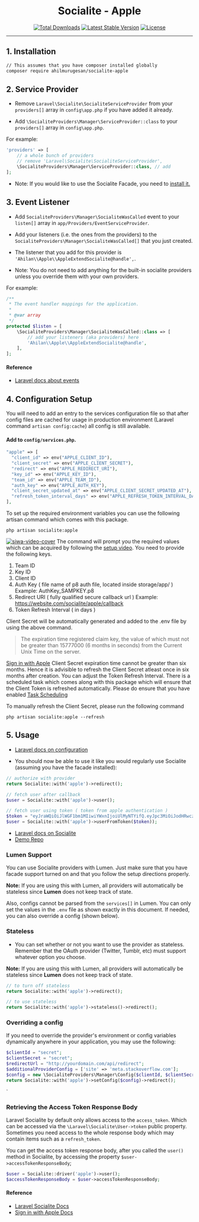 <h1 align="center">Socialite - Apple</h1>
<p align="center">
<a href="https://packagist.org/packages/ahilmurugesan/socialite-apple"><img src="https://poser.pugx.org/ahilmurugesan/socialite-apple/d/total.svg" alt="Total Downloads"></a>
<a href="https://packagist.org/packages/ahilmurugesan/socialite-apple"><img src="https://poser.pugx.org/ahilmurugesan/socialite-apple/v/stable.svg" alt="Latest Stable Version"></a>
<a href="https://packagist.org/packages/ahilmurugesan/socialite-apple"><img src="https://poser.pugx.org/laravel/framework/license.svg" alt="License"></a>
</p>

---

## 1. Installation

```bash
// This assumes that you have composer installed globally
composer require ahilmurugesan/socialite-apple
```

## 2. Service Provider

* Remove `Laravel\Socialite\SocialiteServiceProvider` from your `providers[]` array in `config\app.php` if you have added it already.

* Add `\SocialiteProviders\Manager\ServiceProvider::class` to your `providers[]` array in `config\app.php`.

For example:

``` php
'providers' => [
    // a whole bunch of providers
    // remove 'Laravel\Socialite\SocialiteServiceProvider',
    \SocialiteProviders\Manager\ServiceProvider::class, // add
];
```

* Note: If you would like to use the Socialite Facade, you need to [install it.](https://github.com/laravel/socialite)

## 3. Event Listener

* Add `SocialiteProviders\Manager\SocialiteWasCalled` event to your `listen[]` array  in `app/Providers/EventServiceProvider`.

* Add your listeners (i.e. the ones from the providers) to the `SocialiteProviders\Manager\SocialiteWasCalled[]` that you just created.

* The listener that you add for this provider is `'Ahilan\\Apple\\AppleExtendSocialite@handle',`.

* Note: You do not need to add anything for the built-in socialite providers unless you override them with your own providers.

For example:

```php
/**
 * The event handler mappings for the application.
 *
 * @var array
 */
protected $listen = [
    \SocialiteProviders\Manager\SocialiteWasCalled::class => [
        // add your listeners (aka providers) here
        'Ahilan\\Apple\\AppleExtendSocialite@handle',
    ],
];
```

#### Reference

* [Laravel docs about events](http://laravel.com/docs/events)

## 4. Configuration Setup

You will need to add an entry to the services configuration file so that after config files are cached for usage in production environment (Laravel command `artisan config:cache`) all config is still available.

#### Add to `config/services.php`.

```php
"apple" => [    
  "client_id" => env("APPLE_CLIENT_ID"),  
  "client_secret" => env("APPLE_CLIENT_SECRET"),  
  "redirect" => env("APPLE_REDIRECT_URI"),
  "key_id" => env("APPLE_KEY_ID"),  
  "team_id" => env("APPLE_TEAM_ID"),  
  "auth_key" => env("APPLE_AUTH_KEY"),  
  "client_secret_updated_at" => env("APPLE_CLIENT_SECRET_UPDATED_AT"),  
  "refresh_token_interval_days" => env("APPLE_REFRESH_TOKEN_INTERVAL_DAYS"),  
],
```
To set up the required environment variables you can use the following artisan command which comes with this package. 

```
php artisan socialite:apple
```
<a href="https://youtu.be/rgHL2JBxjJ0">![siwa-video-cover](https://user-images.githubusercontent.com/1791050/66785970-af4a5c00-ee93-11e9-9470-b42af6f237c9.png)</a>
The command will prompt you the required values which can be acquired by following the [setup video](https://youtu.be/rgHL2JBxjJ0).  You need to provide the following keys.
 1. Team ID
 2. Key ID
 3. Client ID
 4. Auth Key ( file name of p8 auth file, located inside storage/app/ ) Example: AuthKey_SAMPKEY.p8
 5. Redirect URI ( fully qualified secure callback url ) Example: https://website.com/socialite/apple/callback
 6. Token Refresh Interval ( in days )

Client Secret will be automatically generated and added to the .env file by using the above command. 

> The expiration time registered claim key, the value of which must not be greater than 15777000 (6 months in seconds) from the Current Unix Time on the server.

[Sign in with Apple](https://developer.apple.com/documentation/sign_in_with_apple/generate_and_validate_tokens) Client Secret expiration time cannot be greater than six months. Hence it is advisible to refresh the Client Secret atleast once in six months after creation. You can adjust the Token Refresh Interval. There is a scheduled task which comes along with this package which will ensure that the Client Token is refreshed automatically. Please do ensure that you have enabled [Task Scheduling](https://laravel.com/docs/master/scheduling#introduction)

To manually refresh the Client Secret, please run the following command
```
php artisan socialite:apple --refresh
```

## 5. Usage

* [Laravel docs on configuration](http://laravel.com/docs/master/configuration)

* You should now be able to use it like you would regularly use Socialite (assuming you have the facade installed):

```php
// authorize with provider
return Socialite::with('apple')->redirect();

// fetch user after callback
$user = Socialite::with('apple')->user();

// fetch user using token ( token from apple authentication )
$token = "eyJraWQiOiJlWGF1bm1MIiwiYWxnIjoiUlMyNTYifQ.eyJpc3MiOiJodHRwczovL2FwcGxlaWQuYXBwbGUuY29tIiwiYXVkIjoiY29tLnZvbmVjLnNpd2EuYXBpIiwiZXhwIjoxNTg3OTI2MjAzLCJpYXQiOjE1ODc5MjU2MDMsInN1YiI6IjAwMTcxMC44NThkN2NhNWUwZDg0MWI5ODFiNGVkYWY2NWM0M2ZmNi4xOTMyIiwiYXRfaGFzaCI6IjRHZFprR0k2X2Q3Qk5xMFFJTkhKZEEiLCJlbWFpbCI6ImFoaWxtdXJ1Z2VzYW5AZ21haWwuY29tIiwiZW1haWxfdmVyaWZpZWQiOiJ0cnVlIiwiYXV0aF90aW1lIjoxNTg3OTI1NjAxLCJub25jZV9zdXBwb3J0ZWQiOnRydWV9.ciXdwwkySnG-Ne_l9NqxuLkDPyptUVvJ_Puk10LSsXNEtLBAijskQhIjwi3HYsEXNLdlbMGfJ25rnlMWu93RoqYJFo_u_rFjH_4Xt9E_ddnqY147yZvVw5k912FtXabQSl2bFiR7yrzuQvznxyAiYFP9v9HvXyTcYS2ki6ISdPjmTyb927yWyGDx-aigksV752toAA8XXmjjEyi01eY-wng4CaV4mxjJU_bQSpnh6zGLpmI-lxqBIfSbvW1ukMDh9VW7fIRq9l3yFba91TAT9oBv7QQVcEAU7jHNzKX3qU7JvCfr7d2UUXFVkOxYZFz1HuPHB5C9QuYn5TtFUb2ozw";
$user = Socialite::with('apple')->userFromToken($token));
```

* [Laravel docs on Socialite](https://laravel.com/docs/master/socialite)
* [Demo Repo](https://github.com/VonecTechnologies/socialite-apple-sample/)

### Lumen Support

You can use Socialite providers with Lumen.  Just make sure that you have facade support turned on and that you follow the setup directions properly.

**Note:** If you are using this with Lumen, all providers will automatically be stateless since **Lumen** does not keep track of state.

Also, configs cannot be parsed from the `services[]` in Lumen.  You can only set the values in the `.env` file as shown exactly in this document.  If needed, you can
  also override a config (shown below).

### Stateless

* You can set whether or not you want to use the provider as stateless.  Remember that the OAuth provider (Twitter, Tumblr, etc) must support whatever option you choose.

**Note:** If you are using this with Lumen, all providers will automatically be stateless since **Lumen** does not keep track of state.

```php
// to turn off stateless
return Socialite::with('apple')->redirect();

// to use stateless
return Socialite::with('apple')->stateless()->redirect();
```

### Overriding a config

If you need to override the provider's environment or config variables dynamically anywhere in your application, you may use the following:

```php
$clientId = "secret";
$clientSecret = "secret";
$redirectUrl = "http://yourdomain.com/api/redirect";
$additionalProviderConfig = ['site' => 'meta.stackoverflow.com'];
$config = new \SocialiteProviders\Manager\Config($clientId, $clientSecret, $redirectUrl);
return Socialite::with('apple')->setConfig($config)->redirect();
```
`
### Retrieving the Access Token Response Body

Laravel Socialite by default only allows access to the `access_token`.  Which can be accessed
via the `\Laravel\Socialite\User->token` public property.  Sometimes you need access to the whole response body which
may contain items such as a `refresh_token`.

You can get the access token response body, after you called the `user()` method in Socialite, by accessing the property `$user->accessTokenResponseBody`;

```php
$user = Socialite::driver('apple')->user();
$accessTokenResponseBody = $user->accessTokenResponseBody;
```

#### Reference

* [Laravel Socialite Docs](https://laravel.com/docs/socialite)
* [Sign in with Apple Docs](https://developer.apple.com/documentation/sign_in_with_apple)

